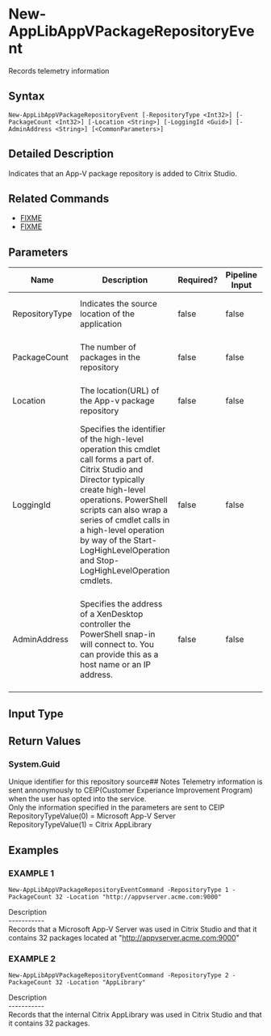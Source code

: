 ﻿# New-AppLibAppVPackageRepositoryEvent

   Records telemetry information

## Syntax
```
New-AppLibAppVPackageRepositoryEvent [-RepositoryType <Int32>] [-PackageCount <Int32>] [-Location <String>] [-LoggingId <Guid>] [-AdminAddress <String>] [<CommonParameters>]
```

## Detailed Description
   Indicates that an App-V package repository is added to Citrix Studio.

## Related Commands
  * [FIXME](FIXME.html)
  * [FIXME](FIXME.html)
## Parameters

| Name   | Description | Required? | Pipeline Input | Default Value |
| --- | --- | --- | --- | --- |
| RepositoryType | Indicates the source location of the application | false | false | None - This is a mandatory parameter |
| PackageCount | The number of packages in the repository | false | false | None - This is a mandatory parameter |
| Location | The location(URL) of the App-v package repository | false | false | None - This is a mandatory parameter |
| LoggingId | Specifies the identifier of the high-level operation this cmdlet call forms a part of. Citrix Studio and Director typically create high-level operations. PowerShell scripts can also wrap a series of cmdlet calls in a high-level operation by way of the Start-LogHighLevelOperation and Stop-LogHighLevelOperation cmdlets. | false | false |  |
| AdminAddress | Specifies the address of a XenDesktop controller the PowerShell snap-in will connect to. You can provide this as a host name or an IP address. | false | false | Localhost. Once a value is provided by any cmdlet, this value becomes the default. |

## Input Type
### 
   
## Return Values
### System.Guid
   Unique identifier for this repository source## Notes
   Telemetry information is sent annonymously to CEIP(Customer Experiance Improvement Program) when the user has opted into the service.<br>    Only the information specified in the parameters are sent to CEIP<br>    RepositoryTypeValue(0) = Microsoft App-V Server<br>    RepositoryTypeValue(1) = Citrix AppLibrary
## Examples

### EXAMPLE 1
```
New-AppLibAppVPackageRepositoryEventCommand -RepositoryType 1 -PackageCount 32 -Location "http://appvserver.acme.com:9000"
```
   Description<br>-----------<br>Records that a Microsoft App-V Server was used in Citrix Studio and that it contains 32 packages located at "http://appvserver.acme.com:9000"
### EXAMPLE 2
```
New-AppLibAppVPackageRepositoryEventCommand -RepositoryType 2 -PackageCount 32 -Location "AppLibrary"
```
   Description<br>-----------<br>Records that the internal Citrix AppLibrary was used in Citrix Studio and that it contains 32 packages.

